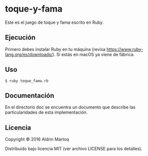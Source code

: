 # toque-y-fama 

Este es el juego de toque y fama escrito en Ruby.

## Ejecución

Primero debes instalar Ruby en tu máquina (revisa https://www.ruby-lang.org/es/downloads/). Si estás en macOS ya viene de fábrica.

## Uso

    $ ruby toque_fama.rb

## Documentación

En el directorio doc se encuentra un documento que describe las particularidades de esta implementación.

## Licencia

Copyright © 2016 Aldrin Martoq

Distribuido bajo licencia MIT (ver archivo LICENSE para los detalles).
